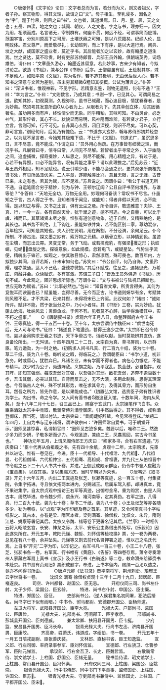 <!-- { "loadSidebar": true } -->
　　○唐张怀《文字论》论曰：文字者总而为言，若分而为义，则文者祖父，字者子孙。察其物形，得其文理，故谓之曰“文”。母子相生，孳乳浸多，因名之为“字”。题于竹帛，则目之曰“书”。文也者，其道焕焉。日、月、星、辰，天之文也；五岳、四渎，地之文也；城阙、朝仪，人之文也。字之与书，理亦归一。因文为用，相须而成。名言诸无，宰制群有。何幽不贯，何远不经，可谓事简而应博。范围宇宙，分别川原高下之可居，土壤沃瘠之可殖，是以八荒籍矣。纪纲人伦，显明政体。君父尊严，而爱敬尽礼；长幼班列，而上下有序，是以大道行焉。阐典、坟之大猷，成国家之盛业者，莫近乎书。其后能者加之以玄妙，故有翰墨之道生焉。世之贤达，莫不珍贵。时有吏部苏侍郎晋、兵部王员外翰，俱朝端英秀，词场雄伯，谓仆曰：“文章虽久游心，翰墨近甚留意。若此妙事，古来少有知者，今拟讨论之。欲造《书赋》，兼与公作《书断》后序。王僧虔虽有赋，王俭制其序，殊不足动人。如陆平原《文赋》，实为名作，若不造其极境，无由伏后世人心。若不知书之深意与文若为差别，虽未穷其精微粗知其梗概。公试为薄言之。”仆答曰：“深识书者，惟观神彩，不见字形。若精意玄鉴，则物无遗照，何有不通？”王曰：“幸为言之。”仆曰：“文则数言，乃成其意；书则一字，已见其心。可谓简易之道。欲知其妙，初观莫测，久视弥珍。虽书已缄藏，而心追目极，情犹眷眷者，是为妙矣。然须考其发意所由从心者为上，从眼者为下。先其草创立体，后其因循著名。虽功用多而有声，终性情少而无象。同乎糟粕，其味可知。不由灵台，必乏神气。其形悴者，其心不长。状貌显而易明，风神隐而难辨。有若贤才君子，立行立言，言则可知，行不可见。自非冥心玄照，闭目深视，则识不尽矣。可以心契，非可言宣。”别经旬月，后见乃有愧色。云：“书道亦大玄妙，翰与苏侍郎初并轻忽之，以为赋不足言者，今始知其极难下语，不比于《文赋》。书道尤广，虽沉思多日，言不尽意，竟不能成。”仆谓之曰：“员外用心尚疏。在万事皆有细微之理，而况乎书。凡展臂曰寻，倍寻曰常，人间无不尽解。若智者出乎寻常之外，入乎幽隐之间，追虚捕微，探奇掇妙，人纵思之，则尽不能解。用心精粗之异，有过于是。心若不有异照，口必不能异言，况有异能之事乎？请以此理推之。”后见苏云：“近与王员外相见，知不足赋也。说云引喻少语，不能尽会通之识，更共观张所商榷先贤书处，有见所品藻优劣，二人平章，遂能触类比兴，意且无限，言之无涯，古昔已来，未之有也。若其为赋，应不足难。”苏且说之。因谓仆曰：“看公于书道无所不通，自运笔固合穷于精妙，何为与钟、王顿尔辽阔？公且自评书至何境界，与谁等伦？”仆答曰：“天地无全功，万物无全用。妙理何可备该？常叹书不尽言。仆虽知之于言，古人得之于书。且知者博于闻见，或能知；得者非假以天资，必不能得。是以知之与得，又书之比言，俱有云尘之悬。所令自评，敢违雅意？夫钟、王真、行，一今一古，各有自然天骨，犹千里之迹，邈不可追。今之自量，可以比于虞、褚而已。其草诸贤未尽之得，惟张有道创意物象，近于自然，又精熟绝伦，是其长也。其书势不断绝，上下钩连，虽能如铁并集，若不能区别二家，尊幼混杂，百年检探，可知是其短也。夫人识在贤明，用在断割。不分泾渭，余何足云。仆今所制，不师古法。探文墨之妙有，索万物之元精。以筋骨立形，以神情润色。虽迹在尘壤，而志出云霄。灵变无常，务于飞动。或若擒虎豹，有强梁攫之形；执蛟螭，见蚴盘旋之势。探彼意象，如此规模。忽若电飞，或疑星坠。气势生乎流便，精魄出于锋芒。如观之，欲其骇目惊心，肃然凛然，殊可畏也。数百年内，方拟独步其间，自评若斯，仆未审如何也。”苏笑曰：“令公自评，何乃自饰。文虽矜耀，理亦兼通。达人不己私，盛德亦微损。”其后仆赋成，往呈之，遇褚思光、万希庄、包融并会。众读赋讫，多有赏激。苏谓三子曰：“晋及王员外俱造《书赋》，历旬不成。今此观之，固非思虑所际也。”万谓仆曰：“文与书被公与陆机已把断也，世应无敢为赋者。”苏曰：“此事必然也。”包曰：“知音省文章，所贵言得失。其何为竞悦耳而谀面也已？赋虽能，岂得尽善。无今而乏古，论书道则妍华有余，考赋体则风雅不足。才不共梁，已来并辔，未得将宋已上齐驱。此议何如？”褚曰：“诚如所评。赋非不能，然于张当分之中，乃小小者耳。其《书断》三卷，实为妙绝。犹蓬山沧海，吐纳风云；禽兽鱼龙，于何不有。见者莫不心醉，后学得渔猎其中，实不朽之盛事。”
　　○《唐朝叙书录》贞观六年正月八日，命整理御府古今工书钟、王等真迹，得一千五百一十卷。至十年，太宗尝谓侍中魏征曰：“虞世南死后，无人可与论书。”征曰：“褚遂良下笔遒劲，甚得王逸少之体。”太宗即日召令侍书。尝以金帛购求王羲之书迹，天下争赍古书，诣阙以献。当时莫能辨其直伪，遂良备论所出，一无舛误。十四年四月二十二日，太宗自为真、草书屏风，以示群臣。笔力遒劲，为一时之绝。（初购求人间书凡真、行二百九十纸，装为七十卷。草二千纸，装为八十卷。每听览之暇，得临玩之。）尝谓朝臣曰：“书学小道，初非急务。时或留心，犹胜弃日。凡诸艺业，未有学而不得者也。病在心力懈怠，不能专精耳。朕少时为公子，频遭阵敌。义旗之始，乃平寇乱。执金鼓，必自指挥。观其阵，即知其强弱。每取吾弱对其强，以吾强对其弱。敌犯吾弱，追奔不逾百数十步，吾击其弱，必突过其阵。自背而反击之，无不大溃，多用此制胜，思得其理深也。今吾临古人之书，殊不学其形势，唯在求其骨力。及得其骨力，而形势自生耳。然吾之所为，皆先作意，是以果能成也。”（初置弘文馆，选贵臣子弟有性识者为学士。内出书，命之令学。又人间有善书者徵追征入馆。十数年间，海内从风矣。）至十八年二月十七日，召三品已上，赐宴于玄武门，太宗操笔作飞白书。众臣乘酒就太宗手中竞取，散骑常侍刘洎登御床，引手然后得之。其不得者，咸称洎登御床，罪当死，请以付法。太宗笑曰：“昔闻婕妤辞辇，今见常待登床。”龙朔二年四月，上自为书与辽东诸将，谓许敬宗曰：“许圉师常自爱书，可于朝堂开示。”圉师见甚惊喜，私谓朝官曰：“圉师见古迹多矣。魏晋以后，唯称二王。然逸少多力而少妍，子敬多妍而少力。今观圣迹，兼绝二王，凤翥鸾回，实古今书圣也。”
　　神功元年五月，上谓凤阁侍郎王方庆曰：“卿家多书，合有右军遗迹。”方庆奏曰：“臣十代再从伯祖羲之书，先有四十余纸，贞观十二年，太宗购求，先臣并以进讫。惟有一卷见在，今进。臣十一代祖导、十代祖洽、九代祖、八代祖昙、七代祖僧绰、六代祖仲宝、五代祖骞、高祖规、曾祖褒，并九代三从伯祖晋中书令献之已下二十八人书共十卷，并进。”上御武成殿示群臣，仍令中书舍人崔融为《宝章集》，以叙其事。复以集赐方庆。当时举朝以为荣也。
　　○唐韦述《叙书录》开元十六年五月，内出二王真迹及张芝、张昶等真迹，总一百五十卷，付集贤院，令集字拓进。寻且依文拓两本进内，分赐诸王。后属车驾入都，却进真本，竟不果进集字。自太宗贞观中搜访王右军等真迹，出御府金帛，重为购赏，由是人间古本，纷然毕进。帝令魏少师、虞永兴、褚河南等，定其真伪。右军之迹，凡得真、行二百九十纸，装为七十卷；草书二千纸，装为八十卷；小王及张芝等亦各随多少，勒为卷帙，以“贞观”字为印印缝及卷之首尾。其草迹，又令河南真书小字帖纸影之。其古本，亦有是梁、隋官本者。梁则满骞、徐僧权、沈炽文、朱异，隋则江总、姚察等署记其后。太宗又令魏、褚等卷下更署名记其后。《兰亭》一时相传云将入昭陵玄宫，长安、神龙之际，太平、安乐公主奏借出外拓写，《乐毅论》因此遂失所在。开元五年，敕陆元悌、魏哲、刘怀信等检校换衤票，分一卷为两卷，总见在有八十卷，余并坠失。元悌等又割去前代名贤押署之迹，惟以己之名氏代焉。上自书“开元”二字为印，以印记之。右军书凡一百三十卷，小王二十八卷，张芝、张昶书各一卷。右军真、行书唯有《黄庭》、《告誓》等四卷存焉。萧令寻奏滑州人家藏右军扇上真书《宣示》及小王行书《白骑遂》等二卷，敕命滑州给驿赍书本赴京。其书扇有贞观旧衤票织成题字，奉进，上书本留内，赐绢一百疋以遣之，竟亦不问得书所由。
　　○唐卢元卿《法书录》晋平南将军、荆州刺史、琅琊王云字世将书一卷。
　　沈炽文 满骞 徐僧权贞观十三年十二月十九日，起居郎、臣褚遂良。
　　司空、许州都督、赵国公、臣无忌。
　　开府仪同三司、尚书左仆射、太子少师、梁国公、臣玄龄。
　　特进、尚书右仆射、申国公、臣士廉。
　　特进、郑国公、臣征。
　　吏部尚书公。（逆人侯君集名初同署，犯法后揩名。尚书字已下似有而暗。）中书令、驸马都尉、安德郡开国公、臣杨师道。
　　左卫大将军、武阳县开国公、臣李大亮。
　　光禄大夫、户部尚书、莒国公、臣唐俭。
　　光禄大夫、礼部尚书、河间郡王、臣李孝恭。
　　邢部尚书、彭城县开国公、臣刘德威。
　　兼太常卿、扶阳县开国男、臣韦挺。
　　少府监、安昌县开国男、臣冯长命。
　　银青光禄大夫、行尚书左丞、济南县开国男、臣康皎。
　　齐高帝，姓萧氏，讳道成，字绍伯，书一卷。
　　开元五年十一月五日陪戎副尉、臣张善庆装。
　　文林郎、直秘书省、臣王知逸监。
　　宣义郎、行左司御、率府录事参军、臣刘怀信监。
　　宣德郎、行左骁卫、仓曹参军、臣陆元悌监。
　　承议郎、行右金吾卫、长史、臣魏哲监。
　　右散骑常侍、崇文馆学士、上柱国、舒国公、臣褚无量。
　　秘书监侍读、昭文馆学士、上柱国、常山县开国公、臣冯怀素。
　　开府仪同三司、上柱国、梁国公、臣姚崇。
　　银青光禄大夫、行中书侍郎、同中书门下平章事、监修国史、上柱国、许国公、臣苏。
　　银青光禄大夫、守吏部尚书兼侍中、监修国史、上柱国、广平郡开国公、臣宋。
